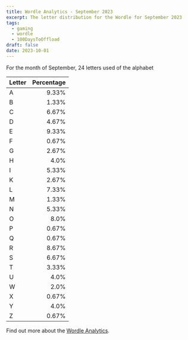 ```yaml
---
title: Wordle Analytics - September 2023
excerpt: The letter distribution for the Wordle for September 2023
tags: 
  - gaming
  - wordle
  - 100DaysToOffload
draft: false
date: 2023-10-01
---
```


For the month of September, 24 letters used of the alphabet

| Letter | Percentage |
| :--- | ---:|
| A | 9.33% |
| B | 1.33% |
| C | 6.67% |
| D | 4.67% |
| E | 9.33% |
| F | 0.67% |
| G | 2.67% |
| H | 4.0% |
| I | 5.33% |
| K | 2.67% |
| L | 7.33% |
| M | 1.33% |
| N | 5.33% |
| O | 8.0% |
| P | 0.67% |
| Q | 0.67% |
| R | 8.67% |
| S | 6.67% |
| T | 3.33% |
| U | 4.0% |
| W | 2.0% |
| X | 0.67% |
| Y | 4.0% |
| Z | 0.67% |

Find out more about the [Wordle Analytics](/blog/wordle-analytics/).